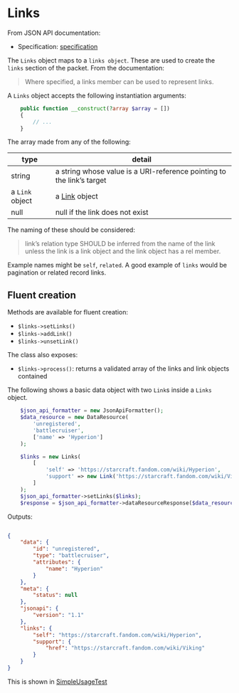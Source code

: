 # Links

From JSON API documentation:
* Specification: [specification](https://jsonapi.org/format/#document-links)

The `Links` object maps to a `links object`.
These are used to create the `links` section of the packet. From the documentation:

> Where specified, a links member can be used to represent links.

A `Links` object accepts the following instantiation arguments:

```php
    public function __construct(?array $array = []) 
    {
        // ...
    }
```

The array made from any of the following: 

| type            | detail                                                                |
|-----------------|-----------------------------------------------------------------------|
| string          | a string whose value is a URI-reference pointing to the link’s target |                        | string            |
| a `Link` object | a [Link](link.md) object                                              |
| null            | null if the link does not exist                                       |

The naming of these should be considered:

> link’s relation type SHOULD be inferred from the name of the link unless the link is a link object and the link 
> object has a rel member.

Example names might be `self`, `related`. A good example of `links` would be pagination or related record links.

## Fluent creation

Methods are available for fluent creation:

* `$links->setLinks()`
* `$links->addLink()`
* `$links->unsetLink()`

The class also exposes:

* `$links->process()`: returns a validated array of the links and link objects contained

The following shows a basic data object with two `Link`s inside a `Links` object. 

```php
    $json_api_formatter = new JsonApiFormatter();
    $data_resource = new DataResource(
        'unregistered',
        'battlecruiser',
        ['name' => 'Hyperion']
    );

    $links = new Links(
        [
            'self' => 'https://starcraft.fandom.com/wiki/Hyperion',
            'support' => new Link('https://starcraft.fandom.com/wiki/Viking')
        ]
    );
    $json_api_formatter->setLinks($links);
    $response = $json_api_formatter->dataResourceResponse($data_resource);
```

Outputs:

```json

{
    "data": {
        "id": "unregistered",
        "type": "battlecruiser",
        "attributes": {
            "name": "Hyperion"
        }
    },
    "meta": {
        "status": null
    },
    "jsonapi": {
        "version": "1.1"
    },
    "links": {
        "self": "https://starcraft.fandom.com/wiki/Hyperion",
        "support": {
            "href": "https://starcraft.fandom.com/wiki/Viking"
        }
    }
}

```

This is shown in [SimpleUsageTest](../../tests/Unit/Examples/Links/SimpleUsageTest.php)
